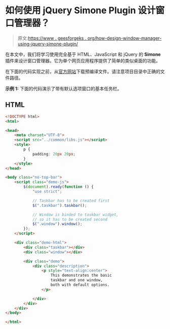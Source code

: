 # 如何使用 jQuery Simone Plugin 设计窗口管理器？

> 原文:[https://www . geesforgeks . org/how-design-window-manager-using-jquery-simone-plugin/](https://www.geeksforgeeks.org/how-to-design-window-manager-using-jquery-simone-plugin/)

在本文中，我们将学习使用完全基于 HTML、JavaScript 和 jQuery 的 **Simone** 插件来设计窗口管理器。它为单个网页应用程序提供了简单的类似桌面的功能。

在下面的代码实现之前，从[官方网站](https://github.com/cezarykluczynski/simone)下载预编译文件。请注意项目目录中正确的文件路径。

**示例 1:** 下面的代码演示了带有默认选项窗口的基本任务栏。

## HTML

```html
<!DOCTYPE html>
<html>

<head>
    <meta charset="UTF-8">
    <script src="../common/libs.js"></script>
    <style>
        p {
            padding: 20px 20px;
        }
    </style>
</head>

<body class="no-top-bar">
    <script class="demo-js">
        $(document).ready(function () {
            "use strict";

            // Taskbar has to be created first
            $(".taskbar").taskbar();

            // Window is binded to taskbar widget,
            // so it has to be created second
            $(".window").window();
        });
    </script>

    <div class="demo-html">
        <div class="taskbar"></div>
        <div class="window"></div>

        <div class="demo">
            <div class="description">
                <p style="text-align:center">
                    This demonstrates the basic
                    taskbar and one window,
                    both with default options.
                </p>

            </div>
        </div>
    </div>
</body>

</html>
```